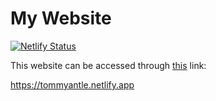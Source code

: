# My Website

[![Netlify Status](https://api.netlify.com/api/v1/badges/7e2d84ea-2cb5-4070-b0a2-42473f0fe8d0/deploy-status)](https://app.netlify.com/sites/tommyantle/deploys)

This website can be accessed through [this](https://tommyantle.netlify.app) link:

https://tommyantle.netlify.app
